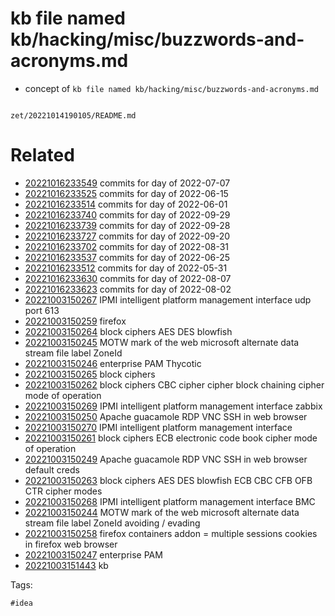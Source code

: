 # kb file named kb/hacking/misc/buzzwords-and-acronyms.md

- concept of `kb file named kb/hacking/misc/buzzwords-and-acronyms.md`

```
```

` zet/20221014190105/README.md `

# Related

- [20221016233549](/zet/20221016233549/README.md) commits for day of 2022-07-07
- [20221016233525](/zet/20221016233525/README.md) commits for day of 2022-06-15
- [20221016233514](/zet/20221016233514/README.md) commits for day of 2022-06-01
- [20221016233740](/zet/20221016233740/README.md) commits for day of 2022-09-29
- [20221016233739](/zet/20221016233739/README.md) commits for day of 2022-09-28
- [20221016233727](/zet/20221016233727/README.md) commits for day of 2022-09-20
- [20221016233702](/zet/20221016233702/README.md) commits for day of 2022-08-31
- [20221016233537](/zet/20221016233537/README.md) commits for day of 2022-06-25
- [20221016233512](/zet/20221016233512/README.md) commits for day of 2022-05-31
- [20221016233630](/zet/20221016233630/README.md) commits for day of 2022-08-07
- [20221016233623](/zet/20221016233623/README.md) commits for day of 2022-08-02
- [20221003150267](/zet/20221003150267/README.md) IPMI intelligent platform management interface udp port 613
- [20221003150259](/zet/20221003150259/README.md) firefox
- [20221003150264](/zet/20221003150264/README.md) block ciphers AES DES blowfish
- [20221003150245](/zet/20221003150245/README.md) MOTW mark of the web microsoft alternate data stream file label ZoneId
- [20221003150246](/zet/20221003150246/README.md) enterprise PAM Thycotic
- [20221003150265](/zet/20221003150265/README.md) block ciphers
- [20221003150262](/zet/20221003150262/README.md) block ciphers CBC cipher cipher block chaining cipher mode of operation
- [20221003150269](/zet/20221003150269/README.md) IPMI intelligent platform management interface zabbix
- [20221003150250](/zet/20221003150250/README.md) Apache guacamole RDP VNC SSH in web browser
- [20221003150270](/zet/20221003150270/README.md) IPMI intelligent platform management interface
- [20221003150261](/zet/20221003150261/README.md) block ciphers ECB electronic code book cipher mode of operation
- [20221003150249](/zet/20221003150249/README.md) Apache guacamole RDP VNC SSH in web browser default creds
- [20221003150263](/zet/20221003150263/README.md) block ciphers AES DES blowfish ECB CBC CFB OFB CTR cipher modes
- [20221003150268](/zet/20221003150268/README.md) IPMI intelligent platform management interface BMC
- [20221003150244](/zet/20221003150244/README.md) MOTW mark of the web microsoft alternate data stream file label ZoneId avoiding / evading
- [20221003150258](/zet/20221003150258/README.md) firefox containers addon = multiple sessions cookies in firefox web browser
- [20221003150247](/zet/20221003150247/README.md) enterprise PAM
- [20221003151443](/zet/20221003151443/README.md) kb

Tags:

    #idea
